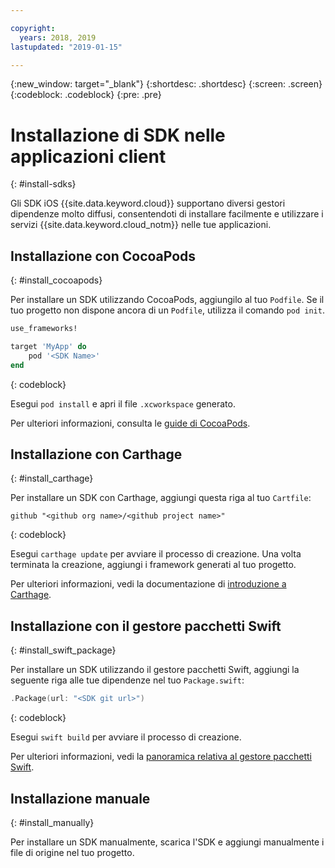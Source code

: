 ```yaml
---

copyright:
  years: 2018, 2019
lastupdated: "2019-01-15"

---
```


{:new_window: target="_blank"}
{:shortdesc: .shortdesc}
{:screen: .screen}
{:codeblock: .codeblock}
{:pre: .pre}

# Installazione di SDK nelle applicazioni client
{: #install-sdks}

Gli SDK iOS {{site.data.keyword.cloud}} supportano diversi gestori dipendenze molto diffusi, consentendoti di installare facilmente e utilizzare i servizi {{site.data.keyword.cloud_notm}} nelle tue applicazioni.

## Installazione con CocoaPods
{: #install_cocoapods}

Per installare un SDK utilizzando CocoaPods, aggiungilo al tuo `Podfile`. Se il tuo progetto non dispone ancora di un `Podfile`, utilizza il comando `pod init`.
```ruby
use_frameworks!

target 'MyApp' do
    pod '<SDK Name>'
end
```
{: codeblock}

Esegui `pod install` e apri il file `.xcworkspace` generato.

Per ulteriori informazioni, consulta le [guide di CocoaPods](https://guides.cocoapods.org/using/index.html).

## Installazione con Carthage
{: #install_carthage}

Per installare un SDK con Carthage, aggiungi questa riga al tuo `Cartfile`:
```
github "<github org name>/<github project name>"
```
{: codeblock}

Esegui `carthage update` per avviare il processo di creazione. Una volta terminata la creazione, aggiungi i framework generati al tuo progetto. 

Per ulteriori informazioni, vedi la documentazione di [introduzione a Carthage](https://github.com/Carthage/Carthage#getting-started).

## Installazione con il gestore pacchetti Swift
{: #install_swift_package}

Per installare un SDK utilizzando il gestore pacchetti Swift, aggiungi la seguente riga alle tue dipendenze nel tuo `Package.swift`:
```swift
.Package(url: "<SDK git url>")
```
{: codeblock}

Esegui `swift build` per avviare il processo di creazione.

Per ulteriori informazioni, vedi la [panoramica relativa al gestore pacchetti Swift](https://swift.org/package-manager/).

## Installazione manuale
{: #install_manually}

Per installare un SDK manualmente, scarica l'SDK e aggiungi manualmente i file di origine nel tuo progetto.
